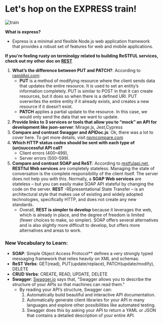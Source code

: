 # Let's hop on the EXPRESS train!

![train](https://media.giphy.com/media/zUTQ7vmg3boME/giphy.gif)

**What is express?**
- Express is a minimal and flexible Node.js web application framework that provides a robust set of features for web and mobile applications. 

**If you're feeling rusty on terminolgy related to building ReSTFUL services, check out my other doc on [REST](https://github.com/RivaD2/reading-notes/blob/master/301/class-07.md)**

1. **What’s the difference between PUT and PATCH?**: According to [rapidApi.com](https://rapidapi.com/blog/put-vs-patch/):
    - **PUT** is a method of modifying resource where the client sends data that updates the entire resource. It is used to set an entity’s information completely. PUT is similar to POST in that it can create resources, but it does so when there is a defined URI. PUT overwrites the entire entity if it already exists, and creates a new resource if it doesn’t exist.
    - **PATCH** applies a partial update to the resource. In this case, we would only send the data that we want to update.
1. **Provide links to 3 services or tools that allow you to “mock” an API for development like json-server**: Mirage.js, Jest,Cypress
1. **Compare and contrast Swagger and APIDoc.js**: Ok, there was a lot to cover here. To get more details, visit [npmcompare.com](https://npmcompare.com/compare/apidoc,documentation,esdoc,jsdoc,swagger)
1. **Which HTTP status codes should be sent with each type of (un)successful API call?**
    - Client errors (400–499),
    - Server errors (500–599).
1. **Compare and contrast SOAP and ReST**: According to [restfulapi.net](https://restfulapi.net/soap-vs-rest-apis/), **RESTful Web services** are completely stateless. Managing the state of conversation is the complete responsibility of the client itself. The server does not help you with this. Normally, a **SOAP Web services** are stateless – but you can easily make SOAP API stateful by changing the code on the server.
     **REST** -REpresentational State Transfer – is an architectural style that makes use of existing and widely adopted technologies, specifically HTTP, and does not create any new standards.
    - Overall, **REST is simpler to develop** because it leverages the web, which is already in place, and the degree of freedom is limited (fewer choices to make, so simpler). SOAP offers several alternatives and is also slightly more difficult to develop, but offers more alternatives and areas to work.

### New Vocabulary to Learn:

- **SOAP**: Simple Object Access Protocol** defines a very strongly typed messaging framework that relies heavily on XML and schemas.
- **ReST Verbs**: GET(read), PUT(update/replace), PATCH(update/modify), DELETE
- **CRUD Verbs**: CREATE, READ, UPDATE, DELETE
- **Swagger**: [Swagger.io](https://swagger.io/docs/specification/2-0/what-is-swagger/) says that, "Swagger allows you to describe the structure of your APIs so that machines can read them."
    - By reading your API’s structure, Swagger can:
        1. Automatically build beautiful and interactive API documentation.
        2. Automatically generate client libraries for your API in many languages and explore other possibilities like automated testing.
        3. Swagger does this by asking your API to return a YAML or JSON that contains a detailed description of your entire API.